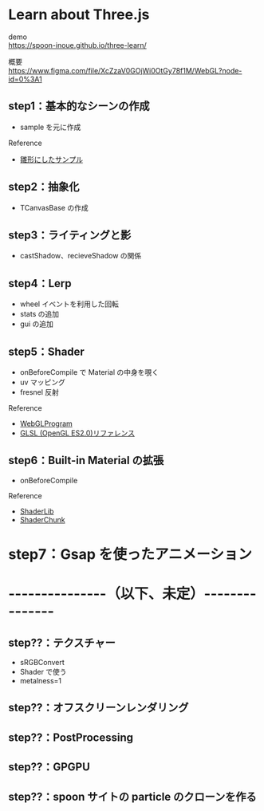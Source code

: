 # Learn about Three.js

demo<br>
https://spoon-inoue.github.io/three-learn/

概要<br>
https://www.figma.com/file/XcZzaV0GOjWi0OtGy78f1M/WebGL?node-id=0%3A1

## step1：基本的なシーンの作成

- sample を元に作成

Reference<br>

- [雛形にしたサンプル](https://github.com/mrdoob/three.js/blob/master/examples/webgl_raycaster_bvh.html)

## step2：抽象化

- TCanvasBase の作成

## step3：ライティングと影

- castShadow、recieveShadow の関係

## step4：Lerp

- wheel イベントを利用した回転
- stats の追加
- gui の追加

## step5：Shader

- onBeforeCompile で Material の中身を覗く
- uv マッピング
- fresnel 反射

Reference<br>

- [WebGLProgram](https://threejs.org/docs/#api/en/renderers/webgl/WebGLProgram)
- [GLSL (OpenGL ES2.0)リファレンス](https://gist.github.com/gyohk/abf13dbcb5be750b3b021752b280ccd3)

## step6：Built-in Material の拡張

- onBeforeCompile

Reference<br>

- [ShaderLib](https://github.com/mrdoob/three.js/tree/dev/src/renderers/shaders/ShaderLib)
- [ShaderChunk](https://github.com/mrdoob/three.js/tree/master/src/renderers/shaders/ShaderChunk)

# step7：Gsap を使ったアニメーション

# ---------------（以下、未定）---------------

## step??：テクスチャー

- sRGBConvert
- Shader で使う
- metalness=1

## step??：オフスクリーンレンダリング

## step??：PostProcessing

## step??：GPGPU

## step??：spoon サイトの particle のクローンを作る
